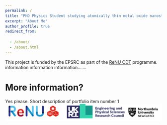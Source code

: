 ```yaml
---
permalink: /
title: "PhD Physics Student studying atomically thin metal oxide nanostructures for hydrogen and electrical storage."
excerpt: "About Me"
author_profile: true
redirect_from: 

  - /about/
  - /about.html
---
```


This project is funded by the EPSRC as part of the [ReNU CDT](https://renu.northumbria.ac.uk/) programme. information information information.......

More information?
======
Yes please. Short description of portfolio item number 1<br/><img src='/images/footer.png'>
